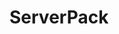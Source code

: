 # ServerPack

<!-- https://discord.com/api/webhooks/1177632553994309812/YjEYz5gRmL2chDbEujT4q7KMdRMJ81B0VAZnXjnbCC7bGuemRAKbtlxsYJPQ5kCNYXiT -->
